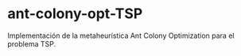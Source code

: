 # ant-colony-opt-TSP
Implementación de la metaheurística Ant Colony Optimization para el problema TSP.
